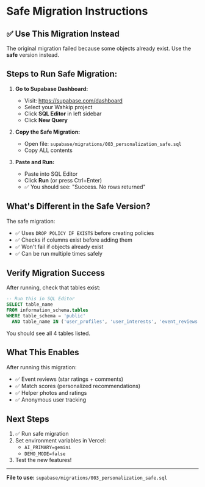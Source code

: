 # Safe Migration Instructions

## ✅ Use This Migration Instead

The original migration failed because some objects already exist. Use the **safe** version instead.

## Steps to Run Safe Migration:

1. **Go to Supabase Dashboard:**
   - Visit: https://supabase.com/dashboard
   - Select your Wahkip project
   - Click **SQL Editor** in left sidebar
   - Click **New Query**

2. **Copy the Safe Migration:**
   - Open file: `supabase/migrations/003_personalization_safe.sql`
   - Copy ALL contents

3. **Paste and Run:**
   - Paste into SQL Editor
   - Click **Run** (or press Ctrl+Enter)
   - ✅ You should see: "Success. No rows returned"

## What's Different in the Safe Version?

The safe migration:
- ✅ Uses `DROP POLICY IF EXISTS` before creating policies
- ✅ Checks if columns exist before adding them
- ✅ Won't fail if objects already exist
- ✅ Can be run multiple times safely

## Verify Migration Success

After running, check that tables exist:

```sql
-- Run this in SQL Editor
SELECT table_name 
FROM information_schema.tables 
WHERE table_schema = 'public' 
  AND table_name IN ('user_profiles', 'user_interests', 'event_reviews', 'helper_reviews');
```

You should see all 4 tables listed.

## What This Enables

After running this migration:
- ✅ Event reviews (star ratings + comments)
- ✅ Match scores (personalized recommendations)
- ✅ Helper photos and ratings
- ✅ Anonymous user tracking

## Next Steps

1. ✅ Run safe migration
2. Set environment variables in Vercel:
   - `AI_PRIMARY=gemini`
   - `DEMO_MODE=false`
3. Test the new features!

---

**File to use:** `supabase/migrations/003_personalization_safe.sql`

